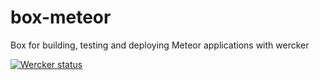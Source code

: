 box-meteor
==========

Box for building, testing and deploying Meteor applications with wercker

[![Wercker status](https://app.wercker.com/status/0703f6b0d68447897cf670ba9852e425/m)](https://app.wercker.com/project/bykey/0703f6b0d68447897cf670ba9852e425)
